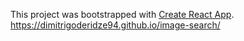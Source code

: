 

This project was bootstrapped with [Create React App](https://github.com/facebook/create-react-app).
https://dimitrigoderidze94.github.io/image-search/
